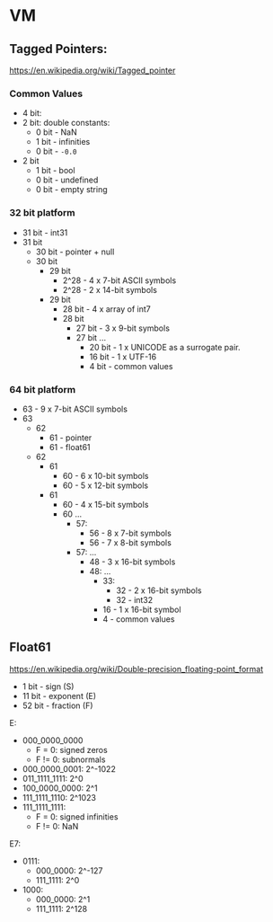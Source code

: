 # VM

## Tagged Pointers:

https://en.wikipedia.org/wiki/Tagged_pointer

### Common Values

- 4 bit:
- 2 bit: double constants:
    - 0 bit - NaN
    - 1 bit - infinities
    - 0 bit - `-0.0`
- 2 bit
    - 1 bit - bool
    - 0 bit - undefined
    - 0 bit - empty string

### 32 bit platform

- 31 bit - int31
- 31 bit
  - 30 bit - pointer + null
  - 30 bit
    - 29 bit
      - 2^28 - 4 x 7-bit ASCII symbols
      - 2^28 - 2 x 14-bit symbols
    - 29 bit
      - 28 bit - 4 x array of int7
      - 28 bit
        - 27 bit - 3 x 9-bit symbols
        - 27 bit ...
          - 20 bit - 1 x UNICODE as a surrogate pair.
          - 16 bit - 1 x UTF-16
          - 4 bit - common values

### 64 bit platform

- 63 - 9 x 7-bit ASCII symbols
- 63
  - 62
    - 61 - pointer
    - 61 - float61
  - 62
    - 61
      - 60 - 6 x 10-bit symbols
      - 60 - 5 x 12-bit symbols
    - 61
      - 60 - 4 x 15-bit symbols
      - 60 ...
        - 57:
          - 56 - 8 x 7-bit symbols
          - 56 - 7 x 8-bit symbols
        - 57: ...
          - 48 - 3 x 16-bit symbols
          - 48: ...
            - 33:
              - 32 - 2 x 16-bit symbols
              - 32 - int32
            - 16 - 1 x 16-bit symbol
            - 4 - common values

## Float61

https://en.wikipedia.org/wiki/Double-precision_floating-point_format

- 1 bit - sign (S)
- 11 bit - exponent (E)
- 52 bit - fraction (F)

E:
- 000_0000_0000
  - F = 0: signed zeros
  - F != 0: subnormals
- 000_0000_0001: 2^-1022
- 011_1111_1111: 2^0
- 100_0000_0000: 2^1
- 111_1111_1110: 2^1023
- 111_1111_1111:
  - F = 0: signed infinities
  - F != 0: NaN

E7:
- 0111:
  - 000_0000: 2^-127
  - 111_1111: 2^0
- 1000:
  - 000_0000: 2^1
  - 111_1111: 2^128
